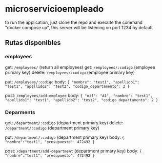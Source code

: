 # microservicioempleado

to run the application, just clone the repo and execute the command "docker compose up", this server will 
be listening on port 1234 by default

## Rutas disponibles

### employees

get: ``/employees/`` (return all employees)
get: ``/employees/:codigo`` (employee primary key)
delete: ``/employees/:codigo`` (employee primary key)

put: ``/employees/:codigo``
body: ``{
  "nombre": "test1",
  "apellido1": "test1",
  "apellido2": "test2",
   "codigo_departamento": 2
}``

post: ``/employees/add-employee``
body: ``{
	"nif": "A1",
	"nombre": "test1",
	"apellido1": "test1",
	"apellido2": "test2",
	"codigo_departamento": 2
}``

### Deparments

get: ``/department/:codigo`` (department primary key)
delete: ``/department/:codigo`` (department primary key)

put: ``/department/:codigo`` (department primary key)
body: ``{
  "nombre":"test1",
  "presupuesto": 472492
}``

post: ``/department/add-department`` (department primary key)
body: ``{
  "nombre":"test1",
  "presupuesto": 472492
}``
